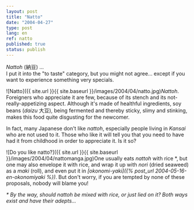 ```yaml
---
layout: post
title: "Natto"
date: "2004-04-27"
type: post
lang: en
ref: natto
published: true
status: publish
---
```


 

_Nattoh_ (納豆) ...  
I put it into the "to taste" category, but you might not agree... except if you want to experience something very specials.

![Natto]({{ site.url }}{{ site.baseurl }}/images/2004/04/natto.jpg)_Nattoh_. Foreigners who appreciate it are few, because of its stench and its not-really-appetizing aspect. Although it's made of healthful ingredients, soy beans (_daizu_ 大豆), being fermented and thereby sticky, slimy and stinking, makes this food quite disgusting for the newcomer.

In fact, many Japanese don't like _nattoh_, especially people living in _Kansai_ who are not used to it. Those who like it will tell you that you need to have had it from childhood in order to appreciate it. Is it so?

![Do you like natto?]({{ site.url }}{{ site.baseurl }}/images/2004/04/nattomanga.jpg)One usually eats _nattoh_ with rice \*, but one may also envelope it with rice, and wrap it up with _nori_ (dried seaweed) as a _maki_ (roll), and even put it in _[okonomi-yaki]({% post_url 2004-05-16-en-okonomiyaki %})_. But don't worry, if you are tempted by none of these proposals, nobody will blame you!

  
  
_\* By the way, should _nattoh_ be mixed with rice, or just lied on it? Both ways exist and have their adepts..._



